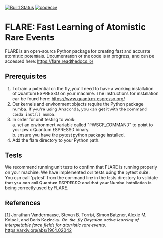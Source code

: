 [![Build Status](https://travis-ci.org/mir-group/flare.svg?branch=master)](https://travis-ci.org/mir-group/flare) [![codecov](https://codecov.io/gh/mir-group/flare/branch/master/graph/badge.svg)](https://codecov.io/gh/mir-group/flare)

# FLARE: Fast Learning of Atomistic Rare Events

FLARE is an open-source Python package for creating fast and accurate atomistic potentials. Documentation of the code is in progress, and can be accessed here: https://flare.readthedocs.io/


## Prerequisites
1. To train a potential on the fly, you'll need to have a working installation of Quantum ESPRESSO on your machine. The instructions for installation can be found here: https://www.quantum-espresso.org/
2. Our kernels and environment objects require the Python package numba. If you're using Anaconda, you can get it with the command `conda install numba`.
3. In order for unit testing to work:<br/>
   a. set an environment variable called "PWSCF_COMMAND" to point to your pw.x Quantum ESPRESSO binary.<br/>
   b. ensure you have the pytest python package installed.
4. Add the flare directory to your Python path.

## Tests
We recommend running unit tests to confirm that FLARE is running properly on your machine. We have implemented our tests using the pytest suite. You can call 'pytest' from the command line in the tests directory to validate that you can call Quantum ESPRESSO and that your Numba installation is being correctly used by FLARE.

## References
[1] Jonathan Vandermause, Steven B. Torrisi, Simon Batzner, Alexie M. Kolpak, and Boris Kozinsky. *On-the-fly Bayesian active learning of interpretable force fields for atomistic rare events.* https://arxiv.org/abs/1904.02042
